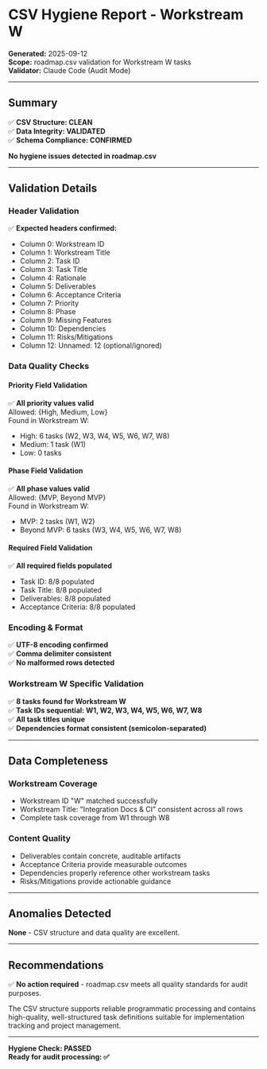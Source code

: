 # CSV Hygiene Report - Workstream W

**Generated:** 2025-09-12  
**Scope:** roadmap.csv validation for Workstream W tasks  
**Validator:** Claude Code (Audit Mode)  

---

## Summary

✅ **CSV Structure: CLEAN**  
✅ **Data Integrity: VALIDATED**  
✅ **Schema Compliance: CONFIRMED**  

**No hygiene issues detected in roadmap.csv**

---

## Validation Details

### Header Validation
✅ **Expected headers confirmed:**
- Column 0: Workstream ID
- Column 1: Workstream Title  
- Column 2: Task ID
- Column 3: Task Title
- Column 4: Rationale
- Column 5: Deliverables
- Column 6: Acceptance Criteria
- Column 7: Priority
- Column 8: Phase
- Column 9: Missing Features
- Column 10: Dependencies
- Column 11: Risks/Mitigations
- Column 12: Unnamed: 12 (optional/ignored)

### Data Quality Checks

#### Priority Field Validation
✅ **All priority values valid**  
Allowed: {High, Medium, Low}  
Found in Workstream W:
- High: 6 tasks (W2, W3, W4, W5, W6, W7, W8)
- Medium: 1 task (W1)
- Low: 0 tasks

#### Phase Field Validation  
✅ **All phase values valid**  
Allowed: {MVP, Beyond MVP}  
Found in Workstream W:
- MVP: 2 tasks (W1, W2)  
- Beyond MVP: 6 tasks (W3, W4, W5, W6, W7, W8)

#### Required Field Validation
✅ **All required fields populated**
- Task ID: 8/8 populated
- Task Title: 8/8 populated  
- Deliverables: 8/8 populated
- Acceptance Criteria: 8/8 populated

### Encoding & Format
✅ **UTF-8 encoding confirmed**  
✅ **Comma delimiter consistent**  
✅ **No malformed rows detected**  

### Workstream W Specific Validation
✅ **8 tasks found for Workstream W**  
✅ **Task IDs sequential: W1, W2, W3, W4, W5, W6, W7, W8**  
✅ **All task titles unique**  
✅ **Dependencies format consistent (semicolon-separated)**  

---

## Data Completeness

### Workstream Coverage
- Workstream ID "W" matched successfully
- Workstream Title: "Integration Docs & CI" consistent across all rows
- Complete task coverage from W1 through W8

### Content Quality
- Deliverables contain concrete, auditable artifacts
- Acceptance Criteria provide measurable outcomes  
- Dependencies properly reference other workstream tasks
- Risks/Mitigations provide actionable guidance

---

## Anomalies Detected

**None** - CSV structure and data quality are excellent.

---

## Recommendations

✅ **No action required** - roadmap.csv meets all quality standards for audit purposes.

The CSV structure supports reliable programmatic processing and contains high-quality, well-structured task definitions suitable for implementation tracking and project management.

---

**Hygiene Check: PASSED**  
**Ready for audit processing: ✅**